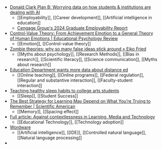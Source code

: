 - [Donald Clark Plan B: Worrying data on how students & institutions are dealing with AI](https://donaldclarkplanb.blogspot.com/2024/07/worrying-data-on-how-students.html?m=1)
	- [[Employability]], [[Career development]], [[Artificial intelligence in education]]
	- [Cengage Group's 2024 Graduate Employability Report](https://www.cengagegroup.com/news/press-releases/2024/cengage-group-2024-employability-report/)
- [Control-Value Theory: From Achievement Emotion to a General Theory of Human Emotions | Educational Psychology Review](https://link.springer.com/article/10.1007/s10648-024-09909-7)
	- [[Emotion]], [[Control-value theory]]
- [Zombie theories: why so many false ideas stick around » Eiko Fried](https://eiko-fried.com/zombie-theories-why-so-many-false-ideas-stick-around/)
	- [[Myths about psychology]], [[Research Methods]], [[Bias in research]], [[Scientific literacy]], [[Science communication]], [[Myths about research]]
- [Education Department wants more data about distance ed](https://www.insidehighered.com/news/government/2024/07/30/education-department-wants-more-data-about-distance-ed)
	- [[Online teaching]], [[Online programs]], [[Federal regulation]], [[Regular and substantive interaction]], [[Faculty-student interaction]]
- [Teaching healthy sleep habits to college arts students](https://www.insidehighered.com/news/student-success/health-wellness/2024/08/02/teaching-healthy-sleep-habits-college-arts-students)
	- [[Sleep]], [[Student Success]]
- [The Best Strategy for Learning May Depend on What You’re Trying to Remember | Scientific American](https://www.scientificamerican.com/article/the-best-strategy-for-learning-may-depend-on-what-youre-trying-to-remember/)
	- [[Memory]], [[Spacing effect]]
- [Full article: Against contextlessness in Learning, Media and Technology](https://www.tandfonline.com/doi/full/10.1080/17439884.2024.2374266)
	- [[Educational Technology]], [[Technology adoption]]
- [Wordware](https://www.wordware.ai/)
	- [[Artificial intelligence]], [[IDE]], [[Controlled natural language]], [[Natural language processing]]
-